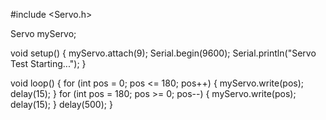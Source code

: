 #include <Servo.h>

Servo myServo;

void setup() {
  myServo.attach(9);
  Serial.begin(9600);
  Serial.println("Servo Test Starting...");
}

void loop() {
  for (int pos = 0; pos <= 180; pos++) {
    myServo.write(pos);
    delay(15);
  }
  for (int pos = 180; pos >= 0; pos--) {
    myServo.write(pos);
    delay(15);
  }
  delay(500);
}


